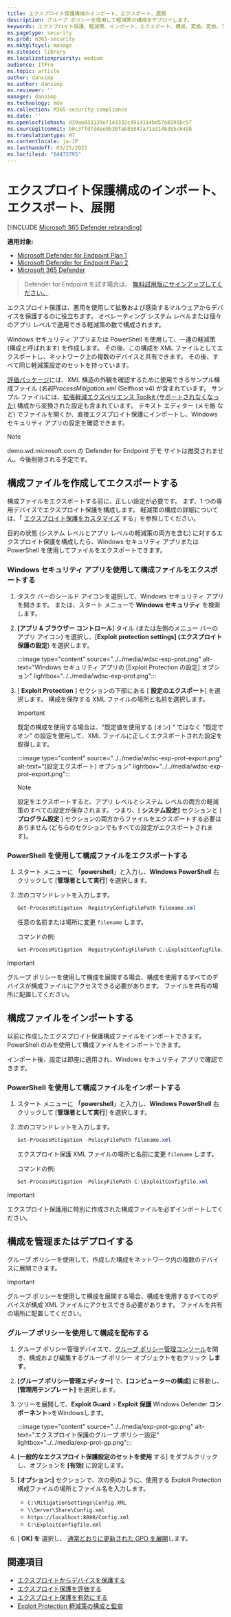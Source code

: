```yaml
---
title: エクスプロイト保護構成のインポート、エクスポート、展開
description: グループ ポリシーを使用して軽減策の構成をデプロイします。
keywords: エクスプロイト保護、軽減策、インポート、エクスポート、構成、変換、変換、デプロイ、インストール
ms.pagetype: security
ms.prod: m365-security
ms.mktglfcycl: manage
ms.sitesec: library
ms.localizationpriority: medium
audience: ITPro
ms.topic: article
author: dansimp
ms.author: dansimp
ms.reviewer: ''
manager: dansimp
ms.technology: mde
ms.collection: M365-security-compliance
ms.date: ''
ms.openlocfilehash: d39ae833139e7143332c4914114bd57a8195bc57
ms.sourcegitcommit: b0c3ffd7ddee9b30fab85047a71a31483b5c649b
ms.translationtype: MT
ms.contentlocale: ja-JP
ms.lasthandoff: 03/25/2022
ms.locfileid: "64472795"
---
```

# <a name="import-export-and-deploy-exploit-protection-configurations"></a>エクスプロイト保護構成のインポート、エクスポート、展開

[!INCLUDE [Microsoft 365 Defender rebranding](../../includes/microsoft-defender.md)]


**適用対象:**
- [Microsoft Defender for Endpoint Plan 1](https://go.microsoft.com/fwlink/p/?linkid=2154037)
- [Microsoft Defender for Endpoint Plan 2](https://go.microsoft.com/fwlink/p/?linkid=2154037)
- [Microsoft 365 Defender](https://go.microsoft.com/fwlink/?linkid=2118804)

> Defender for Endpoint を試す場合は、 [無料試用版にサインアップしてください。](https://signup.microsoft.com/create-account/signup?products=7f379fee-c4f9-4278-b0a1-e4c8c2fcdf7e&ru=https://aka.ms/MDEp2OpenTrial?ocid=docs-wdatp-exposedapis-abovefoldlink)

エクスプロイト保護は、悪用を使用して拡散および感染するマルウェアからデバイスを保護するのに役立ちます。 オペレーティング システム レベルまたは個々のアプリ レベルで適用できる軽減策の数で構成されます。

Windows セキュリティ アプリまたは PowerShell を使用して、一連の軽減策 (構成と呼ばれます) を作成します。 その後、この構成を XML ファイルとしてエクスポートし、ネットワーク上の複数のデバイスと共有できます。 その後、すべて同じ軽減策設定のセットを持っています。

[評価パッケージ](https://demo.wd.microsoft.com/Page/EP)には、XML 構造の外観を確認するために使用できるサンプル構成ファイル (*名前ProcessMitigation.xml* (Selfhost v4) が含まれています。 サンプル ファイルには、[拡張軽減エクスペリエンス Toolkit (サポートされなくなった)](https://support.microsoft.com/help/2458544/the-enhanced-mitigation-experience-toolkit) 構成から変換された設定も含まれています。 テキスト エディター (メモ帳 など) でファイルを開くか、直接エクスプロイト保護にインポートし、Windows セキュリティ アプリの設定を確認できます。

> [!NOTE]
> demo.wd.microsoft.com の Defender for Endpoint デモ サイトは推奨されません。今後削除される予定です。

## <a name="create-and-export-a-configuration-file"></a>構成ファイルを作成してエクスポートする

構成ファイルをエクスポートする前に、正しい設定が必要です。 まず、1 つの専用デバイスでエクスプロイト保護を構成します。 軽減策の構成の詳細については、「 [エクスプロイト保護をカスタマイズ](customize-exploit-protection.md) する」を参照してください。

目的の状態 (システム レベルとアプリ レベルの軽減策の両方を含む) に対するエクスプロイト保護を構成したら、Windows セキュリティ アプリまたは PowerShell を使用してファイルをエクスポートできます。

### <a name="use-the-windows-security-app-to-export-a-configuration-file"></a>Windows セキュリティ アプリを使用して構成ファイルをエクスポートする

1. タスク バーのシールド アイコンを選択して、Windows セキュリティ アプリを開きます。 または、スタート メニューで **Windows セキュリティ** を検索します。

2. **[アプリ & ブラウザー コントロール**] タイル (または左側のメニュー バーのアプリ アイコン) を選択し、[**Exploit protection settings] (エクスプロイト保護の設定**) を選択します。

   :::image type="content" source="../../media/wdsc-exp-prot.png" alt-text="Windows セキュリティ アプリの [Exploit Protection の設定] オプション" lightbox="../../media/wdsc-exp-prot.png":::

3. [ **Exploit Protection** ] セクションの下部にある [ **設定のエクスポート**] を選択します。 構成を保存する XML ファイルの場所と名前を選択します。

    > [!IMPORTANT]
    > 既定の構成を使用する場合は、"既定値を使用する (オン) " ではなく "既定でオン" の設定を使用して、XML ファイルに正しくエクスポートされた設定を取得します。

      :::image type="content" source="../../media/wdsc-exp-prot-export.png" alt-text="[設定エクスポート] オプション" lightbox="../../media/wdsc-exp-prot-export.png":::

    > [!NOTE]
    > 設定をエクスポートすると、アプリ レベルとシステム レベルの両方の軽減策のすべての設定が保存されます。 つまり、[ **システム設定]** セクションと [ **プログラム設定** ] セクションの両方からファイルをエクスポートする必要はありません (どちらのセクションでもすべての設定がエクスポートされます)。

### <a name="use-powershell-to-export-a-configuration-file"></a>PowerShell を使用して構成ファイルをエクスポートする

1. スタート メニューに **「powershell**」と入力し、**Windows PowerShell** 右クリックして [**管理者として実行**] を選択します。
2. 次のコマンドレットを入力します。

    ```PowerShell
    Get-ProcessMitigation -RegistryConfigFilePath filename.xml
    ```

    任意の名前または場所に変更 `filename` します。

    コマンドの例:

    ```powershell
    Get-ProcessMitigation -RegistryConfigFilePath C:\ExploitConfigfile.xml
    ```

> [!IMPORTANT]
> グループ ポリシーを使用して構成を展開する場合、構成を使用するすべてのデバイスが構成ファイルにアクセスできる必要があります。 ファイルを共有の場所に配置してください。

## <a name="import-a-configuration-file"></a>構成ファイルをインポートする

以前に作成したエクスプロイト保護構成ファイルをインポートできます。 PowerShell のみを使用して構成ファイルをインポートできます。

インポート後、設定は即座に適用され、Windows セキュリティ アプリで確認できます。

### <a name="use-powershell-to-import-a-configuration-file"></a>PowerShell を使用して構成ファイルをインポートする

1. スタート メニューに **「powershell**」と入力し、**Windows PowerShell** 右クリックして [**管理者として実行**] を選択します。
2. 次のコマンドレットを入力します。

    ```PowerShell
    Set-ProcessMitigation -PolicyFilePath filename.xml
    ```

    エクスプロイト保護 XML ファイルの場所と名前に変更 `filename` します。

    コマンドの例:

    ```powershell
    Set-ProcessMitigation -PolicyFilePath C:\ExploitConfigfile.xml
    ```

> [!IMPORTANT]
> エクスプロイト保護用に特別に作成された構成ファイルを必ずインポートしてください。

## <a name="manage-or-deploy-a-configuration"></a>構成を管理またはデプロイする

グループ ポリシーを使用して、作成した構成をネットワーク内の複数のデバイスに展開できます。

> [!IMPORTANT]
> グループ ポリシーを使用して構成を展開する場合、構成を使用するすべてのデバイスが構成 XML ファイルにアクセスできる必要があります。 ファイルを共有の場所に配置してください。

### <a name="use-group-policy-to-distribute-the-configuration"></a>グループ ポリシーを使用して構成を配布する

1. グループ ポリシー管理デバイスで、[グループ ポリシー管理コンソール](/previous-versions/windows/desktop/gpmc/group-policy-management-console-portal)を開き、構成および編集するグループ ポリシー オブジェクトを右クリック **します**。

2. **[グループ ポリシー管理エディター]** で、**[コンピューターの構成]** に移動し、**[管理用テンプレート]** を選択します。

3. ツリーを展開して、**Exploit Guard** \> **Exploit 保護** Windows Defender **コンポーネント**\>をWindowsします。

    :::image type="content" source="../../media/exp-prot-gp.png" alt-text="エクスプロイト保護のグループ ポリシー設定" lightbox="../../media/exp-prot-gp.png":::

4. **[一般的なエクスプロイト保護設定のセットを使用** する] をダブルクリックし、オプションを **[有効]** に設定します。

5. **[オプション:]** セクションで、次の例のように、使用する Exploit Protection 構成ファイルの場所とファイル名を入力します。

    - `C:\MitigationSettings\Config.XML`
    - `\\Server\Share\Config.xml`
    - `https://localhost:8080/Config.xml`
    - `C:\ExploitConfigfile.xml`

6. [ **OK] を** 選択し、 [通常どおりに更新された GPO を展開](/windows/win32/srvnodes/group-policy)します。

## <a name="see-also"></a>関連項目

- [エクスプロイトからデバイスを保護する](exploit-protection.md)
- [エクスプロイト保護を評価する](evaluate-exploit-protection.md)
- [エクスプロイト保護を有効にする](enable-exploit-protection.md)
- [Exploit Protection 軽減策の構成と監査](customize-exploit-protection.md)
